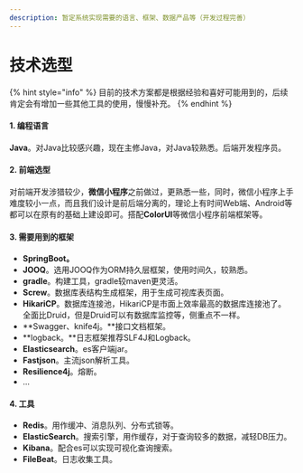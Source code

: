 ```yaml
---
description: 暂定系统实现需要的语言、框架、数据产品等（开发过程完善）
---
```


# 技术选型



{% hint style="info" %}
目前的技术方案都是根据经验和喜好可能用到的，后续肯定会有增加一些其他工具的使用，慢慢补充。
{% endhint %}

#### 1. 编程语言

**Java**。对Java比较感兴趣，现在主修Java，对Java较熟悉。后端开发程序员。

#### 2. 前端选型

对前端开发涉猎较少，**微信小程序**之前做过，更熟悉一些，同时，微信小程序上手难度较小一点，而且我们设计是前后端分离的，理论上有时间Web端、Android等都可以在原有的基础上建设即可。搭配**ColorUI**等微信小程序前端框架等。

#### 3. 需要用到的框架

* **SpringBoot。**
* **JOOQ**。选用JOOQ作为ORM持久层框架，使用时间久，较熟悉。
* **gradle**。构建工具，gradle较maven更灵活。
* **Screw**。数据库表结构生成框架，用于生成可视库表页面。
* **HikariCP**。数据库连接池，HikariCP是市面上效率最高的数据库连接池了。全面比Druid，但是Druid可以有数据库监控等，侧重点不一样。
* **Swagger、knife4j。**接口文档框架。
* **logback。**日志框架推荐SLF4J和Logback。
* **Elasticsearch**。es客户端jar。
* **Fastjson**。主流json解析工具。
* **Resilience4j**。熔断。
* ...

#### 4. 工具

* **Redis**。用作缓冲、消息队列、分布式锁等。
* **ElasticSearch**。搜索引擎，用作缓存，对于查询较多的数据，减轻DB压力。
* **Kibana**。配合es可以实现可视化查询搜索。
* **FileBeat**。日志收集工具。



